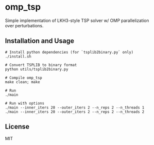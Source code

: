 # omp_tsp

Simple implementation of LKH3-style TSP solver w/ OMP parallelization over perturbations.

## Installation and Usage

```
# Install python dependencies (for `tsplib2binary.py` only)
./install.sh

# Convert TSPLIB to binary format
python utils/tsplib2binary.py

# Compile omp_tsp
make clean; make

# Run
./main

# Run with options
./main --inner_iters 20 --outer_iters 2 --n_reps 2 --n_threads 1
./main --inner_iters 20 --outer_iters 2 --n_reps 2 --n_threads 2
```

## License

MIT